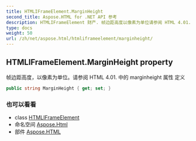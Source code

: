 ```yaml
---
title: HTMLIFrameElement.MarginHeight
second_title: Aspose.HTML for .NET API 参考
description: HTMLIFrameElement 财产. 帧边距高度以像素为单位请参阅 HTML 4.01. 中的 marginheight 属性 定义
type: docs
weight: 50
url: /zh/net/aspose.html/htmliframeelement/marginheight/
---
```

## HTMLIFrameElement.MarginHeight property

帧边距高度，以像素为单位。请参阅 HTML 4.01. 中的 marginheight 属性 定义

```csharp
public string MarginHeight { get; set; }
```

### 也可以看看

* class [HTMLIFrameElement](../)
* 命名空间 [Aspose.Html](../../htmliframeelement/)
* 部件 [Aspose.HTML](../../../)


